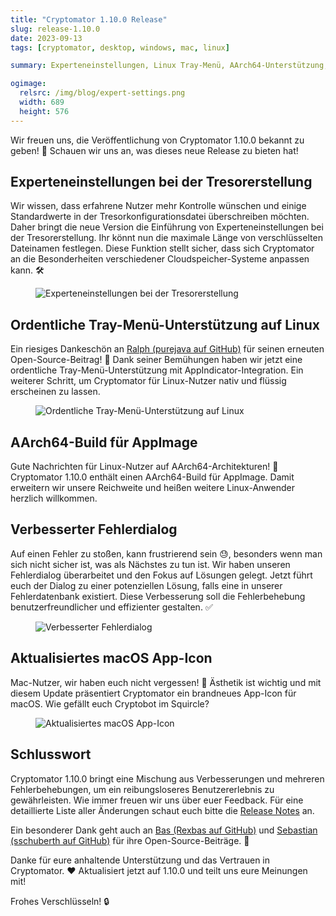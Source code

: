 ```yaml
---
title: "Cryptomator 1.10.0 Release"
slug: release-1.10.0
date: 2023-09-13
tags: [cryptomator, desktop, windows, mac, linux]

summary: Experteneinstellungen, Linux Tray-Menü, AArch64-Unterstützung, verbessertes Fehlerdialogfenster und ein neues macOS Icon. Jetzt aktualisieren!

ogimage:
  relsrc: /img/blog/expert-settings.png
  width: 689
  height: 576
---
```

Wir freuen uns, die Veröffentlichung von Cryptomator 1.10.0 bekannt zu geben! :tada: Schauen wir uns an, was dieses neue Release zu bieten hat!

## Experteneinstellungen bei der Tresorerstellung

Wir wissen, dass erfahrene Nutzer mehr Kontrolle wünschen und einige Standardwerte in der Tresorkonfigurationsdatei überschreiben möchten. Daher bringt die neue Version die Einführung von Experteneinstellungen bei der Tresorerstellung. Ihr könnt nun die maximale Länge von verschlüsselten Dateinamen festlegen. Diese Funktion stellt sicher, dass sich Cryptomator an die Besonderheiten verschiedener Cloudspeicher-Systeme anpassen kann. :hammer_and_wrench:

<figure class="text-center">
  <img class="inline-block rounded-sm" src="/img/blog/expert-settings.png" srcset="/img/blog/expert-settings.png 1x, /img/blog/expert-settings@2x.png 2x" alt="Experteneinstellungen bei der Tresorerstellung" />
</figure>

## Ordentliche Tray-Menü-Unterstützung auf Linux

Ein riesiges Dankeschön an [Ralph (purejava auf GitHub)](https://github.com/purejava) für seinen erneuten Open-Source-Beitrag! :raised_hands: Dank seiner Bemühungen haben wir jetzt eine ordentliche Tray-Menü-Unterstützung mit AppIndicator-Integration. Ein weiterer Schritt, um Cryptomator für Linux-Nutzer nativ und flüssig erscheinen zu lassen.

<figure class="text-center">
  <img class="inline-block rounded-sm" src="/img/blog/tray-menu-appindicator.png" srcset="/img/blog/tray-menu-appindicator.png 1x, /img/blog/tray-menu-appindicator@2x.png 2x" alt="Ordentliche Tray-Menü-Unterstützung auf Linux" />
</figure>

## AArch64-Build für AppImage

Gute Nachrichten für Linux-Nutzer auf AArch64-Architekturen! :tada: Cryptomator 1.10.0 enthält einen AArch64-Build für AppImage. Damit erweitern wir unsere Reichweite und heißen weitere Linux-Anwender herzlich willkommen.

## Verbesserter Fehlerdialog

Auf einen Fehler zu stoßen, kann frustrierend sein :sweat:, besonders wenn man sich nicht sicher ist, was als Nächstes zu tun ist. Wir haben unseren Fehlerdialog überarbeitet und den Fokus auf Lösungen gelegt. Jetzt führt euch der Dialog zu einer potenziellen Lösung, falls eine in unserer Fehlerdatenbank existiert. Diese Verbesserung soll die Fehlerbehebung benutzerfreundlicher und effizienter gestalten. :white_check_mark:

<figure class="text-center">
  <img class="inline-block rounded-sm" src="/img/blog/look-up-solution.png" srcset="/img/blog/look-up-solution.png 1x, /img/blog/look-up-solution@2x.png 2x" alt="Verbesserter Fehlerdialog" />
</figure>

## Aktualisiertes macOS App-Icon

Mac-Nutzer, wir haben euch nicht vergessen! :green_apple: Ästhetik ist wichtig und mit diesem Update präsentiert Cryptomator ein brandneues App-Icon für macOS. Wie gefällt euch Cryptobot im Squircle?

<figure class="text-center">
  <img class="inline-block rounded-sm" src="/img/blog/macos-app-icon-2023.png" srcset="/img/blog/macos-app-icon-2023.png 1x, /img/blog/macos-app-icon-2023@2x.png 2x" alt="Aktualisiertes macOS App-Icon" />
</figure>

## Schlusswort

Cryptomator 1.10.0 bringt eine Mischung aus Verbesserungen und mehreren Fehlerbehebungen, um ein reibungsloseres Benutzererlebnis zu gewährleisten. Wie immer freuen wir uns über euer Feedback. Für eine detaillierte Liste aller Änderungen schaut euch bitte die [Release Notes](https://github.com/cryptomator/cryptomator/releases/tag/1.10.0) an.

Ein besonderer Dank geht auch an [Bas (Rexbas auf GitHub)](https://github.com/Rexbas) und [Sebastian (sschuberth auf GitHub)](https://github.com/sschuberth) für ihre Open-Source-Beiträge. :star2:

Danke für eure anhaltende Unterstützung und das Vertrauen in Cryptomator. :heart: Aktualisiert jetzt auf 1.10.0 und teilt uns eure Meinungen mit!

Frohes Verschlüsseln! :lock:
